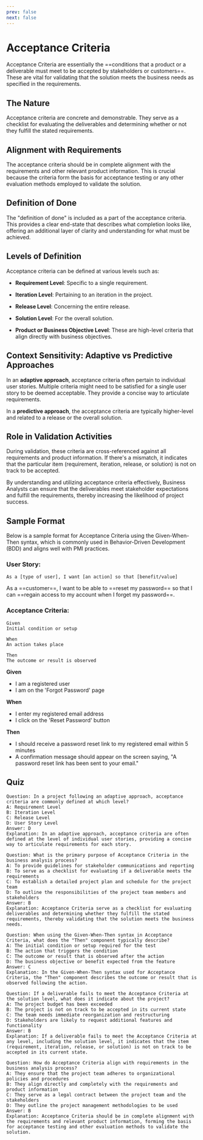 ```yaml
---
prev: false
next: false
---
```


# Acceptance Criteria

Acceptance Criteria are essentially the ==conditions that a product or a deliverable must meet to be accepted by stakeholders or customers==. These are vital for validating that the solution meets the business needs as specified in the requirements.

## The Nature

Acceptance criteria are concrete and demonstrable. They serve as a checklist for evaluating the deliverables and determining whether or not they fulfill the stated requirements.

## Alignment with Requirements

The acceptance criteria should be in complete alignment with the requirements and other relevant product information. This is crucial because the criteria form the basis for acceptance testing or any other evaluation methods employed to validate the solution.

## Definition of Done

The "definition of done" is included as a part of the acceptance criteria. This provides a clear end-state that describes what completion looks like, offering an additional layer of clarity and understanding for what must be achieved.

## Levels of Definition

Acceptance criteria can be defined at various levels such as:

- **Requirement Level**: Specific to a single requirement.

- **Iteration Level**: Pertaining to an iteration in the project.

- **Release Level**: Concerning the entire release.

- **Solution Level**: For the overall solution.

- **Product or Business Objective Level**: These are high-level criteria that align directly with business objectives.

## Context Sensitivity: Adaptive vs Predictive Approaches

In an **adaptive approach**, acceptance criteria often pertain to individual user stories. Multiple criteria might need to be satisfied for a single user story to be deemed acceptable. They provide a concise way to articulate requirements.

In a **predictive approach**, the acceptance criteria are typically higher-level and related to a release or the overall solution.

## Role in Validation Activities

During validation, these criteria are cross-referenced against all requirements and product information. If there's a mismatch, it indicates that the particular item (requirement, iteration, release, or solution) is not on track to be accepted.

By understanding and utilizing acceptance criteria effectively, Business Analysts can ensure that the deliverables meet stakeholder expectations and fulfill the requirements, thereby increasing the likelihood of project success.

## Sample Format

Below is a sample format for Acceptance Criteria using the Given-When-Then syntax, which is commonly used in Behavior-Driven Development (BDD) and aligns well with PMI practices.

### User Story:

```:no-line-numbers
As a [type of user], I want [an action] so that [benefit/value]
```

As a ==customer==, I want to be able to ==reset my password== so that I can ==regain access to my account when I forget my password==.

### Acceptance Criteria:

```:no-line-numbers
Given
Initial condition or setup

When
An action takes place

Then
The outcome or result is observed
```

**Given**

- I am a registered user
- I am on the 'Forgot Password' page

**When**

- I enter my registered email address
- I click on the 'Reset Password' button

**Then**

- I should receive a password reset link to my registered email within 5 minutes
- A confirmation message should appear on the screen saying, "A password reset link has been sent to your email."

## Quiz

```quiz
Question: In a project following an adaptive approach, acceptance criteria are commonly defined at which level?
A: Requirement Level
B: Iteration Level
C: Release Level
D: User Story Level
Answer: D
Explanation: In an adaptive approach, acceptance criteria are often defined at the level of individual user stories, providing a concise way to articulate requirements for each story.

Question: What is the primary purpose of Acceptance Criteria in the business analysis process?
A: To provide guidelines for stakeholder communications and reporting
B: To serve as a checklist for evaluating if a deliverable meets the requirements
C: To establish a detailed project plan and schedule for the project team
D: To outline the responsibilities of the project team members and stakeholders
Answer: B
Explanation: Acceptance Criteria serve as a checklist for evaluating deliverables and determining whether they fulfill the stated requirements, thereby validating that the solution meets the business needs.

Question: When using the Given-When-Then syntax in Acceptance Criteria, what does the "Then" component typically describe?
A: The initial condition or setup required for the test
B: The action that triggers the condition
C: The outcome or result that is observed after the action
D: The business objective or benefit expected from the feature
Answer: C
Explanation: In the Given-When-Then syntax used for Acceptance Criteria, the "Then" component describes the outcome or result that is observed following the action.

Question: If a deliverable fails to meet the Acceptance Criteria at the solution level, what does it indicate about the project?
A: The project budget has been exceeded
B: The project is not on track to be accepted in its current state
C: The team needs immediate reorganization and restructuring
D: Stakeholders are likely to request additional features and functionality
Answer: B
Explanation: If a deliverable fails to meet the Acceptance Criteria at any level, including the solution level, it indicates that the item (requirement, iteration, release, or solution) is not on track to be accepted in its current state.

Question: How do Acceptance Criteria align with requirements in the business analysis process?
A: They ensure that the project team adheres to organizational policies and procedures
B: They align directly and completely with the requirements and product information
C: They serve as a legal contract between the project team and the stakeholders
D: They outline the project management methodologies to be used
Answer: B
Explanation: Acceptance Criteria should be in complete alignment with the requirements and relevant product information, forming the basis for acceptance testing and other evaluation methods to validate the solution.
```
